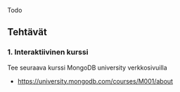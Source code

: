 
Todo

## Tehtävät

### 1. Interaktiivinen kurssi
Tee seuraava kurssi MongoDB university verkkosivuilla
* https://university.mongodb.com/courses/M001/about
